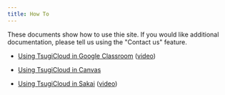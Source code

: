 ```yaml
---
title: How To
---
```


These documents show how to use thie site.  If you would like additional documentation, please tell us using the "Contact us" feature.

* [Using TsugiCloud in Google Classroom](classroom) (<a href="https://www.youtube.com/watch?v=SeAsoA_fJo0" target="_blank">video</a>)

* [Using TsugiCloud in Canvas](canvas) 

* [Using TsugiCloud in Sakai](sakai) (<a href="https://www.youtube.com/watch?v=https://youtu.be/au2_C_2PgIA" target="_blank">video</a>)

